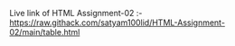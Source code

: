 Live link of HTML Assignment-02 :-https://raw.githack.com/satyam100lid/HTML-Assignment-02/main/table.html
